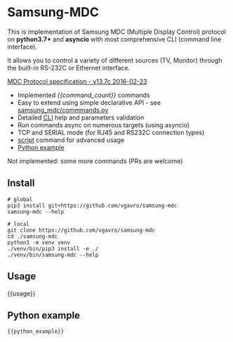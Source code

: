 # Samsung-MDC

This is implementation of Samsung MDC (Multiple Display Control) protocol on **python3.7+** and **asyncio** with most comprehensive CLI (command line interface).

It allows you to control a variety of different sources (TV, Monitor) through the built-in RS-232C or Ethernet interface.

[MDC Protocol specification - v13.7c 2016-02-23](MDC-Protocol_v13.7c_2016-02-23.pdf)

* Implemented *{{command_count}}* commands
* Easy to extend using simple declarative API - see [samsung_mdc/commmands.py](samsung_mdc/commands.py)
* Detailed [CLI](#usage) help and parameters validation
* Run commands async on numerous targets (using asyncio)
* TCP and SERIAL mode (for RJ45 and RS232C connection types)
* [script](#script) command for advanced usage
* [Python example](#python-example)

Not implemented: some more commands (PRs are welcome)

## Install

```
# global
pip3 install git+https://github.com/vgavro/samsung-mdc
samsung-mdc --help

# local
git clone https://github.com/vgavro/samsung-mdc
cd ./samsung-mdc
python3 -m venv venv
./venv/bin/pip3 install -e ./
./venv/bin/samsung-mdc --help
```

## Usage
{{usage}}

## Python example
```python3
{{python_example}}
```

